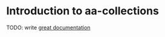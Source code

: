 # Introduction to aa-collections

TODO: write [great documentation](http://jacobian.org/writing/what-to-write/)
